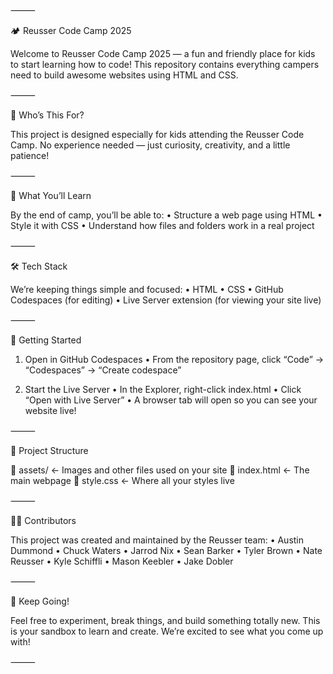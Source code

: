 ⸻

🏕️ Reusser Code Camp 2025

Welcome to Reusser Code Camp 2025 — a fun and friendly place for kids to start learning how to code! This repository contains everything campers need to build awesome websites using HTML and CSS.

⸻

👶 Who’s This For?

This project is designed especially for kids attending the Reusser Code Camp. No experience needed — just curiosity, creativity, and a little patience!

⸻

🎯 What You’ll Learn

By the end of camp, you’ll be able to:
• Structure a web page using HTML
• Style it with CSS
• Understand how files and folders work in a real project

⸻

🛠️ Tech Stack

We’re keeping things simple and focused:
• HTML
• CSS
• GitHub Codespaces (for editing)
• Live Server extension (for viewing your site live)

⸻

🚀 Getting Started

1. Open in GitHub Codespaces
   • From the repository page, click “Code” → “Codespaces” → “Create codespace”

2. Start the Live Server
   • In the Explorer, right-click index.html
   • Click “Open with Live Server”
   • A browser tab will open so you can see your website live!

⸻

📁 Project Structure

📁 assets/ ← Images and other files used on your site
📄 index.html ← The main webpage
📄 style.css ← Where all your styles live

⸻

🧑‍💻 Contributors

This project was created and maintained by the Reusser team:
• Austin Dummond
• Chuck Waters
• Jarrod Nix
• Sean Barker
• Tyler Brown
• Nate Reusser
• Kyle Schiffli
• Mason Keebler
• Jake Dobler

⸻

🙌 Keep Going!

Feel free to experiment, break things, and build something totally new. This is your sandbox to learn and create. We’re excited to see what you come up with!

⸻
